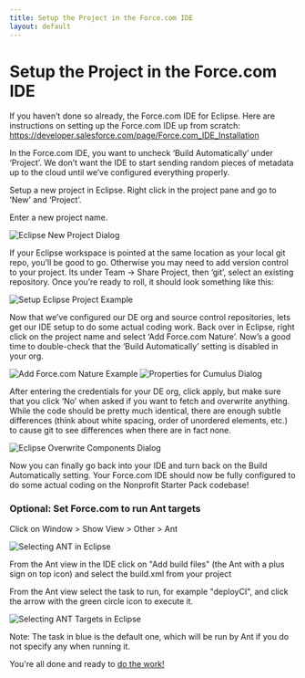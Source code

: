 ```yaml
---
title: Setup the Project in the Force.com IDE
layout: default
---
```

# Setup the Project in the Force.com IDE

If you haven’t done so already, the Force.com IDE for Eclipse. Here are instructions on setting up the Force.com IDE up from scratch: https://developer.salesforce.com/page/Force.com_IDE_Installation

In the Force.com IDE, you want to uncheck ‘Build Automatically’ under ‘Project’.   We don’t want the IDE to start sending random pieces of metadata up to the cloud until we’ve configured everything properly.

Setup a new project in Eclipse.  Right click in the project pane and go to ‘New’ and ‘Project’.  

Enter a new project name.  

![Eclipse New Project Dialog](img/eclipse-new-project.png)

If your Eclipse workspace is pointed at the same location as your local git repo, you’ll be good to go.  Otherwise you may need to add version control to your project.  Its under Team -> Share Project, then ‘git’, select an existing repository.  Once you’re ready to roll, it should look something like this:

![Setup Eclipse Project Example](img/eclipse-project.png)

Now that we’ve configured our DE org and source control repositories, lets get our IDE setup to do some actual coding work.  Back over in Eclipse, right click on the project name and select ‘Add Force.com Nature’. Now’s a good time to double-check that the ‘Build Automatically’ setting is disabled in your org.

![Add Force.com Nature Example](img/eclipse-add-forcecom-nature.png)
![Properties for Cumulus Dialog](img/eclipse-properties-for-cumulus.png)

After entering the credentials for your DE org, click apply, but make sure that you click ‘No’ when asked if you want to fetch and overwrite anything.  While the code should be pretty much identical, there are enough subtle differences (think about white spacing, order of unordered elements, etc.) to cause git to see differences when there are in fact none.

![Eclipse Overwrite Components Dialog](img/eclipse-overwrite-components.png)

Now you can finally go back into your IDE and turn back on the Build Automatically setting.  Your Force.com IDE should now be fully configured to do some actual coding on the Nonprofit Starter Pack codebase!

### Optional: Set Force.com to run Ant targets

Click on Window > Show View > Other > Ant

![Selecting ANT in Eclipse](img/eclipse-select-ant.png)

From the Ant view in the IDE click on "Add build files" (the Ant with a plus sign on top icon) and select the build.xml from your project

From the Ant view select the task to run, for example "deployCI", and click the arrow with the green circle icon to execute it.

![Selecting ANT Targets in Eclipse](img/eclipse-ant-targets.png)

Note: The task in blue is the default one, which will be run by Ant if you do not specify any when running it.

You're all done and ready to [do the work!](/Contributor/Do-the-Work.html)
